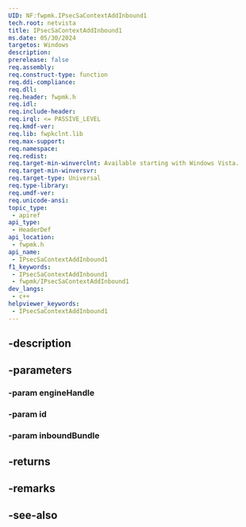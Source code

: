 ```yaml
---
UID: NF:fwpmk.IPsecSaContextAddInbound1
tech.root: netvista
title: IPsecSaContextAddInbound1
ms.date: 05/30/2024
targetos: Windows
description: 
prerelease: false
req.assembly: 
req.construct-type: function
req.ddi-compliance: 
req.dll: 
req.header: fwpmk.h
req.idl: 
req.include-header: 
req.irql: <= PASSIVE_LEVEL
req.kmdf-ver: 
req.lib: fwpkclnt.lib
req.max-support: 
req.namespace: 
req.redist: 
req.target-min-winverclnt: Available starting with Windows Vista.
req.target-min-winversvr: 
req.target-type: Universal
req.type-library: 
req.umdf-ver: 
req.unicode-ansi: 
topic_type:
 - apiref
api_type:
 - HeaderDef
api_location:
 - fwpmk.h
api_name:
 - IPsecSaContextAddInbound1
f1_keywords:
 - IPsecSaContextAddInbound1
 - fwpmk/IPsecSaContextAddInbound1
dev_langs:
 - c++
helpviewer_keywords:
 - IPsecSaContextAddInbound1
---
```


## -description

## -parameters

### -param engineHandle

### -param id

### -param inboundBundle

## -returns

## -remarks

## -see-also

